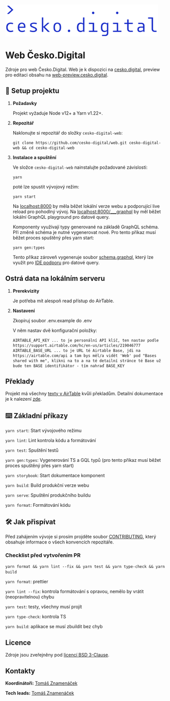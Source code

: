 ![cesko.digital](cesko-digital_logo.png)

# Web Česko.Digital

Zdroje pro web Česko.Digital. Web je k dispozici na [cesko.digital](https://cesko.digital), preview pro editaci obsahu na [web-preview.cesko.digital](https://web-preview.cesko.digital).

## 🚀 Setup projektu

1.  **Požadavky**

    Projekt vyžaduje Node v12+ a Yarn v1.22+.

1.  **Repozitář**

    Naklonujte si repozitář do složky `cesko-digital-web`:

    ```shell script
    git clone https://github.com/cesko-digital/web.git cesko-digital-web && cd cesko-digital-web
    ```

1.  **Instalace a spuštění**

    Ve složce `cesko-digital-web` nainstalujte požadované závislosti:

    ```shell script
    yarn
    ```

    poté lze spustit vývojový režim:

    ```shell script
    yarn start
    ```

    Na [localhost:8000](http://localhost:8000) by měla běžet lokální verze webu a podporující live reload pro pohodlný vývoj.
    Na [localhost:8000/\_\_\_graphql](http://localhost:8000/___graphql) by měl běžet lokální GraphQL playground pro datové query.

    Komponenty využívají typy generované na základě GraphQL schéma. Při změně schéma je nutné vygenerovat nové. Pro tento příkaz musí běžet proces spuštěný přes yarn start:

    ```shell script
    yarn gen:types
    ```

    Tento příkaz zároveň vygeneruje soubor [schema.graphql](./schema.graphql), který lze využít pro [IDE podporu](https://plugins.jetbrains.com/plugin/8097-js-graphql) pro datové query.

## Ostrá data na lokálním serveru

1.  **Prerekvizity**

    Je potřeba mít alespoň read přístup do AirTable.

1.  **Nastavení**

    Zkopíruj soubor .env.example do .env

    V něm nastav dvě konfigurační položky:

    ```
    AIRTABLE_API_KEY ... to je personální API klíč, ten nastav podle https://support.airtable.com/hc/en-us/articles/219046777
    AIRTABLE_BASE_URL ... to je URL té Airtable Base, jdi na https://airtable.com/api a tam bys měl/a vidět 'Web' pod "Bases shared with me", klikni na to a na té detailní stránce té Base už bude ten BASE identifikátor - tím nahraď BASE_KEY
    ```

## Překlady

Projekt má všechny [texty v AirTable](https://airtable.com/shraCQhMJdGUu1xhk) kvůli překladům. Detailní dokumentace je k nalezení [zde](docs/translations.md).

## ⌨️ Základní příkazy

`yarn start`: Start vývojového režimu

`yarn lint`: Lint kontrola kódu a formátování

`yarn test`: Spuštění testů

`yarn gen:types`: Vygenerování TS a GQL typů (pro tento příkaz musí běžet proces spuštěný přes yarn start)

`yarn storybook`: Start dokumentace komponent

`yarn build`: Build produkční verze webu

`yarn serve`: Spuštění produkčního buildu

`yarn format`: Formátování kódu

## 🛠 Jak přispívat

Před zahájením vývoje si prosím projděte soubor [CONTRIBUTING](CONTRIBUTING.md), který obsahuje informace o všech konvencích repozitáře.

### Checklist před vytvořením PR

`yarn format && yarn lint --fix && yarn test && yarn type-check && yarn build`

`yarn format`: prettier

`yarn lint --fix`: kontrola formátování s opravou, nemělo by vrátit (neopravitelnou) chybu

`yarn test`: testy, všechny musí projít

`yarn type-check`: kontrola TS

`yarn build`: aplikace se musí zbuildit bez chyb

## Licence

Zdroje jsou zveřejněny pod [licencí BSD 3-Clause](LICENSE).

## Kontakty

**Koordinátoři:** [Tomáš Znamenáček](https://github.com/zoul)

**Tech leads:** [Tomáš Znamenáček](https://github.com/zoul)
